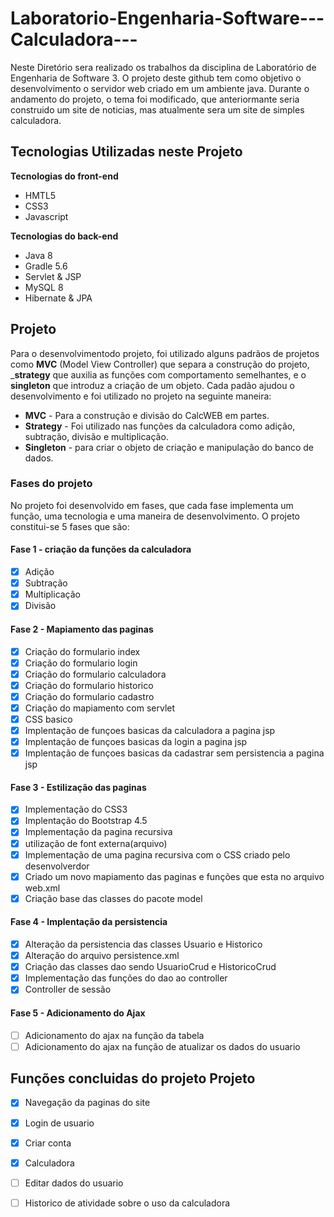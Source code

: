 # Laboratorio-Engenharia-Software---Calculadora---
Neste Diretório sera realizado os trabalhos da disciplina de Laboratório de Engenharia de Software 3.
O projeto deste github tem como objetivo o desenvolvimento o servidor web criado em um ambiente java.
Durante o andamento do projeto, o tema foi modificado, que anteriormante seria construido um site de noticias, mas atualmente sera um site de simples calculadora.

## Tecnologias Utilizadas neste Projeto

__Tecnologias do front-end__
* HMTL5
* CSS3
* Javascript

__Tecnologias do back-end__
* Java 8
* Gradle 5.6
* Servlet & JSP
* MySQL 8
* Hibernate & JPA

## Projeto
Para o desenvolvimentodo projeto, foi utilizado alguns padrãos de projetos como __MVC__ (Model View Controller) que separa a construção do projeto, ___strategy__ que auxilia as funções com comportamento semelhantes, e o __singleton__ que introduz a criação de um objeto.
Cada padão ajudou o desenvolvimento e foi utilizado no projeto na seguinte maneira:
* __MVC__ - Para a construção e divisão do CalcWEB em partes.
* __Strategy__ - Foi utilizado nas funções da calculadora como adição, subtração, divisão e multiplicação.
* __Singleton__ - para criar o objeto de criação e manipulação do banco de dados.


### Fases do projeto
No projeto foi desenvolvido em fases, que cada fase implementa um função, uma tecnologia e uma maneira de desenvolvimento. O projeto constitui-se 5 fases que são:

#### Fase 1 - criação da funções da calculadora
- [x] Adição
- [x] Subtração
- [x] Multiplicação
- [x] Divisão

#### Fase 2 - Mapiamento das paginas
- [x] Criação do formulario index
- [x] Criação do formulario login
- [x] Criação do formulario calculadora
- [x] Criação do formulario historico
- [x] Criação do formulario cadastro
- [x] Criação do mapiamento com servlet
- [x] CSS basico
- [x] Implentação de funçoes basicas da calculadora a pagina jsp
- [x] Implentação de funçoes basicas da login a pagina jsp
- [x] Implentação de funçoes basicas da cadastrar sem persistencia a pagina jsp

#### Fase 3 - Estilização das paginas
- [x] Implementação do CSS3
- [x] Implentação do Bootstrap 4.5
- [x] Implementação da pagina recursiva
- [x] utilização de font externa(arquivo)
- [x] Implementação de uma pagina recursiva com o CSS criado pelo desenvolverdor
- [x] Criado um novo mapiamento das paginas e funções que esta no arquivo web.xml
- [x] Criação base das classes do pacote model

#### Fase 4 - Implentação da persistencia
- [x] Alteração da persistencia das classes Usuario e Historico
- [x] Alteração do arquivo persistence.xml
- [x] Criação das classes dao sendo UsuarioCrud e HistoricoCrud
- [x] Implementação das funções do dao ao controller
- [x] Controller de sessão 

#### Fase 5 - Adicionamento do Ajax
- [ ] Adicionamento do ajax na função da tabela
- [ ] Adicionamento do ajax na função de atualizar os dados do usuario

## Funções concluidas do projeto Projeto
- [x] Navegação da paginas do site
- [x] Login de usuario
- [x] Criar conta
- [x] Calculadora
- [ ] Editar dados do usuario
- [ ] Historico de atividade sobre o uso da calculadora

